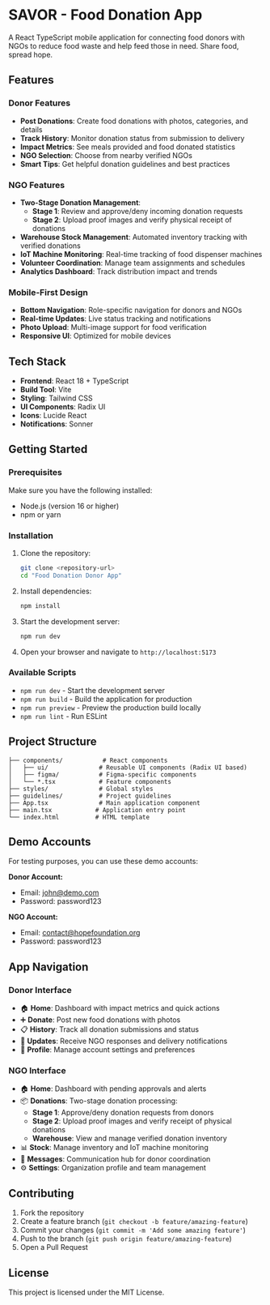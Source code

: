 # SAVOR - Food Donation App

A React TypeScript mobile application for connecting food donors with NGOs to reduce food waste and help feed those in need. Share food, spread hope.

## Features

### **Donor Features**
- **Post Donations**: Create food donations with photos, categories, and details
- **Track History**: Monitor donation status from submission to delivery  
- **Impact Metrics**: See meals provided and food donated statistics
- **NGO Selection**: Choose from nearby verified NGOs
- **Smart Tips**: Get helpful donation guidelines and best practices

### **NGO Features** 
- **Two-Stage Donation Management**: 
  - **Stage 1**: Review and approve/deny incoming donation requests
  - **Stage 2**: Upload proof images and verify physical receipt of donations
- **Warehouse Stock Management**: Automated inventory tracking with verified donations
- **IoT Machine Monitoring**: Real-time tracking of food dispenser machines
- **Volunteer Coordination**: Manage team assignments and schedules
- **Analytics Dashboard**: Track distribution impact and trends

### **Mobile-First Design**
- **Bottom Navigation**: Role-specific navigation for donors and NGOs
- **Real-time Updates**: Live status tracking and notifications
- **Photo Upload**: Multi-image support for food verification
- **Responsive UI**: Optimized for mobile devices

## Tech Stack

- **Frontend**: React 18 + TypeScript
- **Build Tool**: Vite
- **Styling**: Tailwind CSS
- **UI Components**: Radix UI
- **Icons**: Lucide React
- **Notifications**: Sonner

## Getting Started

### Prerequisites

Make sure you have the following installed:
- Node.js (version 16 or higher)
- npm or yarn

### Installation

1. Clone the repository:
   ```bash
   git clone <repository-url>
   cd "Food Donation Donor App"
   ```

2. Install dependencies:
   ```bash
   npm install
   ```

3. Start the development server:
   ```bash
   npm run dev
   ```

4. Open your browser and navigate to `http://localhost:5173`

### Available Scripts

- `npm run dev` - Start the development server
- `npm run build` - Build the application for production
- `npm run preview` - Preview the production build locally
- `npm run lint` - Run ESLint

## Project Structure

```
├── components/           # React components
│   ├── ui/              # Reusable UI components (Radix UI based)
│   ├── figma/           # Figma-specific components
│   └── *.tsx            # Feature components
├── styles/              # Global styles
├── guidelines/          # Project guidelines
├── App.tsx              # Main application component
├── main.tsx            # Application entry point
└── index.html          # HTML template
```

## Demo Accounts

For testing purposes, you can use these demo accounts:

**Donor Account:**
- Email: john@demo.com
- Password: password123

**NGO Account:**  
- Email: contact@hopefoundation.org
- Password: password123

## App Navigation

### **Donor Interface**
- 🏠 **Home**: Dashboard with impact metrics and quick actions
- ➕ **Donate**: Post new food donations with photos
- 📋 **History**: Track all donation submissions and status
- 🔔 **Updates**: Receive NGO responses and delivery notifications  
- 👤 **Profile**: Manage account settings and preferences

### **NGO Interface**
- 🏠 **Home**: Dashboard with pending approvals and alerts
- 📦 **Donations**: Two-stage donation processing:
  - **Stage 1**: Approve/deny donation requests from donors
  - **Stage 2**: Upload proof images and verify receipt of physical donations
  - **Warehouse**: View and manage verified donation inventory
- 📊 **Stock**: Manage inventory and IoT machine monitoring
- 🔔 **Messages**: Communication hub for donor coordination
- ⚙️ **Settings**: Organization profile and team management

## Contributing

1. Fork the repository
2. Create a feature branch (`git checkout -b feature/amazing-feature`)
3. Commit your changes (`git commit -m 'Add some amazing feature'`)
4. Push to the branch (`git push origin feature/amazing-feature`)
5. Open a Pull Request

## License

This project is licensed under the MIT License.
